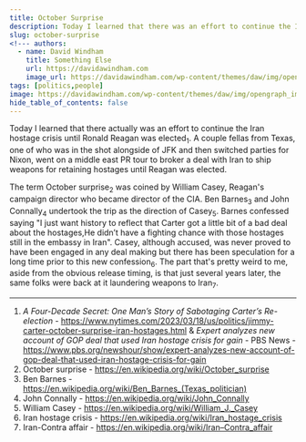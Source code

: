 ```yaml
---
title: October Surprise
description: Today I learned that there was an effort to continue the Iran hostage crisis until Ronald Reagan was elected.
slug: october-surprise
<!--- authors:
  - name: David Windham
    title: Something Else
    url: https://davidawindham.com
    image_url: https://davidawindham.com/wp-content/themes/daw/img/opengraph_image.jpg -->
tags: [politics,people]
image: https://davidawindham.com/wp-content/themes/daw/img/opengraph_image.jpg
hide_table_of_contents: false
---
```


Today I learned that there actually was an effort to continue the Iran hostage crisis until Ronald Reagan was elected<sub>1</sub>.  A couple fellas from Texas, one of who was in the shot alongside of JFK and then switched parties for Nixon, went on a middle east PR tour to broker a deal with Iran to ship weapons for retaining hostages until Reagan was elected.

<!--truncate-->

The term October surprise<sub>2</sub> was coined by William Casey, Reagan's campaign director who became director of the CIA. Ben Barnes<sub>3</sub> and John Connally<sub>4</sub> undertook the trip as the direction of Casey<sub>5</sub>.  Barnes confessed saying "I just want history to reflect that Carter got a little bit of a bad deal about the hostages,He didn’t have a fighting chance with those hostages still in the embassy in Iran". Casey, although accused, was never proved to have been engaged in any deal making but there has been speculation for a long time prior to this new confession<sub>6</sub>. The part that's pretty weird to me, aside from the obvious release timing, is that just several years later, the same folks were back at it laundering weapons to Iran<sub>7</sub>. 


---
1. *A Four-Decade Secret: One Man’s Story of Sabotaging Carter’s Re-election* - https://www.nytimes.com/2023/03/18/us/politics/jimmy-carter-october-surprise-iran-hostages.html
& _Expert analyzes new account of GOP deal that used Iran hostage crisis for gain_ - PBS News - https://www.pbs.org/newshour/show/expert-analyzes-new-account-of-gop-deal-that-used-iran-hostage-crisis-for-gain
2. October surprise - https://en.wikipedia.org/wiki/October_surprise
3. Ben Barnes - https://en.wikipedia.org/wiki/Ben_Barnes_(Texas_politician)
4. John Connally - https://en.wikipedia.org/wiki/John_Connally
5. William Casey - https://en.wikipedia.org/wiki/William_J._Casey
6. Iran hostage crisis - https://en.wikipedia.org/wiki/Iran_hostage_crisis
7. Iran-Contra affair - https://en.wikipedia.org/wiki/Iran–Contra_affair
